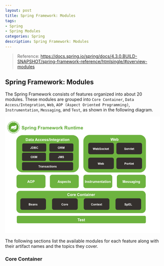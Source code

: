 ```yaml
---
layout: post
title: Spring Framework: Modules
tags:
- Spring
- Spring Modules
categories: Spring
description: Spring Framework: Modules
---
```


> Reference: https://docs.spring.io/spring/docs/4.3.0.BUILD-SNAPSHOT/spring-framework-reference/htmlsingle/#overview-modules

## Spring Framework: Modules

The Spring Framework consists of features organized into about 20 modules. These modules are grouped into `Core Container`, `Data Access/Integration`, `Web`, `AOP (Aspect Oriented Programming)`, `Instrumentation`, `Messaging`, and `Test`, as shown in the following diagram.

![Spring Framework 4.x 的系统架构图](/upload/images/15.png)

The following sections list the available modules for each feature along with their artifact names and the topics they cover.

### Core Container
